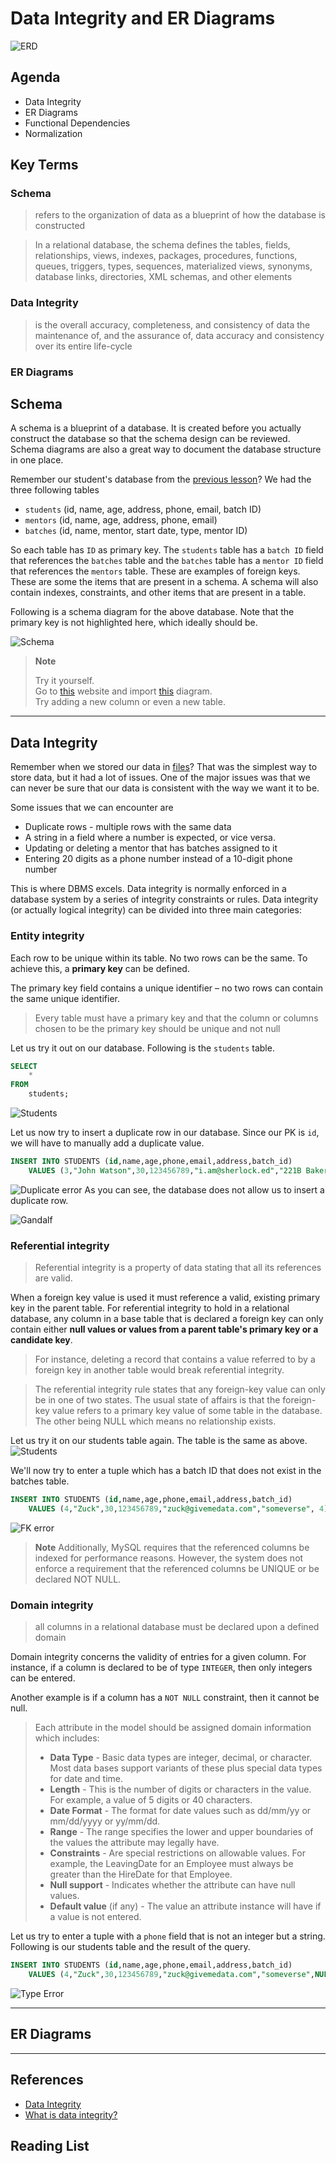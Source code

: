# Data Integrity and ER Diagrams

![ERD](https://www.memecreator.org/static/images/memes/5074790.jpg)

## Agenda
* Data Integrity
* ER Diagrams
* Functional Dependencies
* Normalization

## Key Terms
### Schema
> refers to the organization of data as a blueprint of how the database is constructed

> In a relational database, the schema defines the tables, fields, relationships, views, indexes, packages, procedures, functions, queues, triggers, types, sequences, materialized views, synonyms, database links, directories, XML schemas, and other elements

### Data Integrity
> is the overall accuracy, completeness, and consistency of data
> the maintenance of, and the assurance of, data accuracy and consistency over its entire life-cycle
### ER Diagrams

## Schema
A schema is a blueprint of a database. It is created before you actually construct the database so that the schema design can be reviewed. Schema diagrams are also a great way to document the database structure in one place.

Remember our student's database from the [previous lesson](01-database-fundamentals.md)? We had the three following tables
* `students` (id, name, age, address, phone, email, batch ID)
* `mentors` (id, name, age, address, phone, email)
* `batches` (id, name, mentor, start date, type, mentor ID)

So each table has `ID` as primary key. The `students` table has a `batch ID` field that references the `batches` table and the `batches` table has a `mentor ID` field that references the `mentors` table. These are examples of foreign keys. These are some the items that are present in a schema. A schema will also contain indexes, constraints, and other items that are present in a table.

Following is a schema diagram for the above database. Note that the primary key is not highlighted here, which ideally should be.

![Schema](../media/schema.png)

> **Note**
>
> Try it yourself. \
> Go to [this](https://diagramplus.com/) website and import [this](../media/schema.diagram) diagram. \
> Try adding a new column or even a new table.

---
## Data Integrity
Remember when we stored our data in [files](01-database-fundamentals.md#brute-force---files)? That was the simplest way to store data, but it had a lot of issues. One of the major issues was that we can never be sure that our data is consistent with the way we want it to be.

Some issues that we can encounter are
* Duplicate rows - multiple rows with the same data
* A string in a field where a number is expected, or vice versa.
* Updating or deleting a mentor that has batches assigned to it
* Entering 20 digits as a phone number instead of a 10-digit phone number

This is where DBMS excels. Data integrity is normally enforced in a database system by a series of integrity constraints or rules.
Data integrity (or actually logical integrity) can be divided into three main categories:

### Entity integrity
Each row to be unique within its table. No two rows can be the same. To achieve this, a **primary key** can be defined.

The primary key field contains a unique identifier – no two rows can contain the same unique identifier.

> Every table must have a primary key and that the column or columns chosen to be the primary key should be unique and not null

Let us try it out on our database. Following is the `students` table.

```sql
SELECT
    *
FROM
    students;
```
![Students](../media/students-table.png)

Let us now try to insert a duplicate row in our database. Since our PK is `id`, we will have to manually add a duplicate value. 

```sql
INSERT INTO STUDENTS (id,name,age,phone,email,address,batch_id)
    VALUES (3,"John Watson",30,123456789,"i.am@sherlock.ed","221B Baker Street", 3);
```
![Duplicate error](../media/duplicate-error.png)
As you can see, the database does not allow us to insert a duplicate row.

![Gandalf](https://i.kym-cdn.com/entries/icons/original/000/002/144/You_Shall_Not_Pass!_0-1_screenshot.jpg)

### Referential integrity
> Referential integrity is a property of data stating that all its references are valid.

When a foreign key value is used it must reference a valid, existing primary key in the parent table.
For referential integrity to hold in a relational database, any column in a base table that is declared a foreign key can only contain either **null values or values from a parent table's primary key or a candidate key**.

>  For instance, deleting a record that contains a value referred to by a foreign key in another table would break referential integrity.

> The referential integrity rule states that any foreign-key value can only be in one of two states. The usual state of affairs is that the foreign-key value refers to a primary key value of some table in the database. The other being NULL which means no relationship exists.

Let us try it on our students table again. The table is the same as above.
![Students](../media/students-table.png)

We'll now try to enter a tuple which has a batch ID that does not exist in the batches table.
```sql
INSERT INTO STUDENTS (id,name,age,phone,email,address,batch_id)
    VALUES (4,"Zuck",30,123456789,"zuck@givemedata.com","someverse", 4);
```
![FK error](../media/fk-error.png)
> **Note**
> Additionally, MySQL requires that the referenced columns be indexed for performance reasons. However, the system does not enforce a requirement that the referenced columns be UNIQUE or be declared NOT NULL.

### Domain integrity
> all columns in a relational database must be declared upon a defined domain

Domain integrity concerns the validity of entries for a given column. For instance, if a column is declared to be of type `INTEGER`, then only integers can be entered.

Another example is if a column has a `NOT NULL` constraint, then it cannot be null.

> Each attribute in the model should be assigned domain information which includes:
> * **Data Type** - Basic data types are integer, decimal, or character. Most data bases support variants of these plus special data types for date and time.
> * **Length** - This is the number of digits or characters in the value. For example, a value of 5 digits or 40 characters.
> * **Date Format** - The format for date values such as dd/mm/yy or mm/dd/yyyy or yy/mm/dd.
> * **Range** - The range specifies the lower and upper boundaries of the values the attribute may legally have.
> * **Constraints** - Are special restrictions on allowable values. For example, the LeavingDate for an Employee must always be greater than the HireDate for that Employee.
> * **Null support** - Indicates whether the attribute can have null values.
> * **Default value** (if any) - The value an attribute instance will have if a value is not entered.

Let us try to enter a tuple with a `phone` field that is not an integer but a string. Following is our students table and the result of the query.
```sql
INSERT INTO STUDENTS (id,name,age,phone,email,address,batch_id)
    VALUES (4,"Zuck",30,123456789,"zuck@givemedata.com","someverse",NULL);
```
![Type Error](../media/type-error.png)

---

## ER Diagrams
---
## References
* [Data Integrity](https://en.wikipedia.org/wiki/Data_integrity)
* [What is data integrity?](https://database.guide/what-is-data-integrity/)
## Reading List

